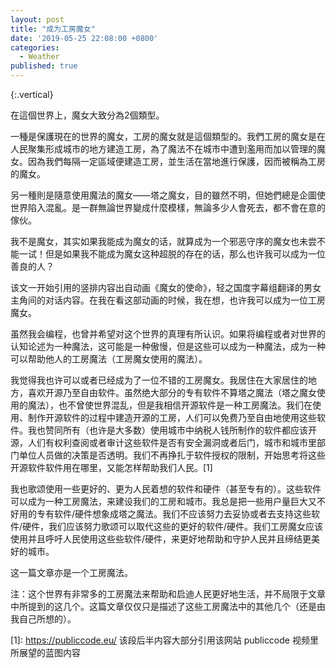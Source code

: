 ```yaml
---
layout: post
title: "成为工房魔女"
date: '2019-05-25 22:08:00 +0800'
categories:
  - Weather
published: true
---
```


{:.vertical}
<div>
<p>
在這個世界上，魔女大致分為2個類型。
</p>
<p>
一種是保護現在的世界的魔女，工房的魔女就是這個類型的。我們工房的魔女是在人民聚集形成城市的地方建造工房，為了魔法不在城市中遭到濫用而加以管理的魔女。因為我們每隔一定區域便建造工房，並生活在當地進行保護，因而被稱為工房的魔女。
</p>
<p>
另一種則是隨意使用魔法的魔女——塔之魔女，目的雖然不明，但她們總是企圖使世界陷入混亂。是一群無論世界變成什麼模樣，無論多少人會死去，都不會在意的傢伙。
</p>
</div>

我不是魔女，其实如果我能成为魔女的话，就算成为一个邪恶守序的魔女也未尝不能一试！但是如果我不能成为魔女这种超脱的存在的话，那么也许我可以成为一位善良的人？

该文一开始引用的竖排内容出自动画《魔女的使命》，轻之国度字幕组翻译的男女主角间的对话内容。在我在看这部动画的时候，我在想，也许我可以成为一位工房魔女。

虽然我会编程，也曾并希望对这个世界的真理有所认识。如果将编程或者对世界的认知论述为一种魔法，这可能是一种傲慢，但是这些可以成为一种魔法，成为一种可以帮助他人的工房魔法（工房魔女使用的魔法）。

我觉得我也许可以或者已经成为了一位不错的工房魔女。我居住在大家居住的地方，喜欢开源乃至自由软件。虽然绝大部分的专有软件不算塔之魔法（塔之魔女使用的魔法），也不曾使世界混乱，但是我相信开源软件是一种工房魔法。我们在使用、制作开源软件的过程中建造开源的工房，人们可以免费乃至自由地使用这些软件。我也赞同所有（也许是大多数）使用城市中纳税人钱所制作的软件都应该开源，人们有权利查阅或者审计这些软件是否有安全漏洞或者后门，城市和城市里部门单位人员做的决策是否透明。我们不再挣扎于软件授权的限制，开始思考将这些开源软件软件用在哪里，又能怎样帮助我们人民。[1]

我也歌颂使用一些更好的、更为人民着想的软件和硬件（甚至专有的）。这些软件可以成为一种工房魔法，来建设我们的工房和城市。我总是把一些用户量巨大又不好用的专有软件/硬件想象成塔之魔法。我们不应该努力去妥协或者去支持这些软件/硬件，我们应该努力歌颂可以取代这些的更好的软件/硬件。我们工房魔女应该使用并且呼吁人民使用这些些软件/硬件，来更好地帮助和守护人民并且缔结更美好的城市。

这一篇文章亦是一个工房魔法。

注：这个世界有非常多的工房魔法来帮助和启迪人民更好地生活，并不局限于文章中所提到的这几个。这篇文章仅仅只是描述了这些工房魔法中的其他几个（还是由我自己所想的）。

[1]: https://publiccode.eu/ 该段后半内容大部分引用该网站 publiccode 视频里所展望的蓝图内容